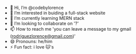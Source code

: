 - 👋 Hi, I’m @codebylorence
- 👀 I’m interested in buiding a full-stack website
- 🌱 I’m currently learning MERN stack
- 💞️ I’m looking to collaborate on '?'
- 📫 How to reach me 'you can leave a message to my gmail (rodriguezlorence@gmail.com)'
- 😄 Pronouns: he/him
- ⚡ Fun fact: i love 🐱's

<!---
codebylorence/codebylorence is a ✨ special ✨ repository because its `README.md` (this file) appears on your GitHub profile.
You can click the Preview link to take a look at your changes.
--->
